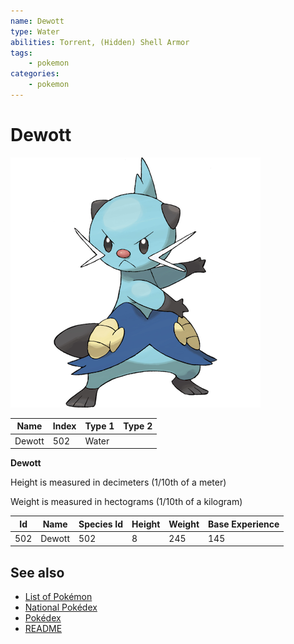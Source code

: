 ```yaml
---
name: Dewott
type: Water
abilities: Torrent, (Hidden) Shell Armor
tags:
    - pokemon
categories:
    - pokemon
---
```


# Dewott


![Dewott](images/502.png)

| **Name** | **Index** | **Type 1** | **Type 2** |
|----|----|----|----|
| Dewott | 502 | Water  |  |

**Dewott** 


Height is measured in decimeters (1/10th of a meter)

Weight is measured in hectograms (1/10th of a kilogram)

| **Id** | **Name** | **Species Id** | **Height** | **Weight** | **Base Experience** |
|--------|----------|----------------|------------|------------|---------------------|
| 502 | Dewott | 502 | 8 | 245 | 145 |


## See also

- [List of Pokémon](../pokemon.md)
- [National Pokédex](../national_pokedex.md)
- [Pokédex](../pokedex.md)
- [README](../README.md)
